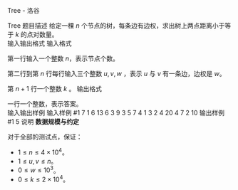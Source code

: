 



Tree - 洛谷














Tree
题目描述
给定一棵 $n$ 个节点的树，每条边有边权，求出树上两点距离小于等于 $k$ 的点对数量。  
输入输出格式
输入格式

第一行输入一个整数 $n$，表示节点个数。  

第二行到第 $n$ 行每行输入三个整数 $u,v,w$ ，表示 $u$ 与 $v$ 有一条边，边权是 $w$。  

第 $n+1$ 行一个整数 $k$ 。 
输出格式

一行一个整数，表示答案。  
输入输出样例
输入样例 #1
7
1 6 13 
6 3 9 
3 5 7 
4 1 3 
2 4 20 
4 7 2 
10
输出样例 #1
5
说明
**数据规模与约定**

对于全部的测试点，保证：  

- $1\leq n\leq 4\times 10^4$。
- $1\leq u,v\leq n$。
- $0\leq w\leq 10^3$。
- $0\leq k\leq 2\times 10^4$。






